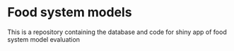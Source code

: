 # Food system models
This is a repository containing the database and code for shiny app of food system model evaluation
